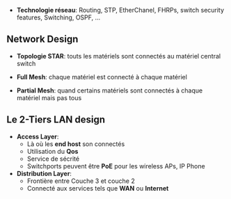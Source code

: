 
- **Technologie réseau**: Routing, STP, EtherChanel, FHRPs, switch security features, Switching, OSPF, ...

## Network Design

- **Topologie STAR**: touts les matériels sont connectés au matériel central switch

- **Full Mesh**: chaque matériel est connecté à chaque matériel

- **Partial Mesh**: quand certains matériels sont connectés à chaque matériel mais pas tous

## Le 2-Tiers LAN design

- **Access Layer**:
	- Là où les **end host** son connectés
	- Utilisation du **Qos**
	- Service de sécrité
	- Switchports peuvent être **PoE** pour les wireless APs, IP Phone
- **Distribution Layer**:
	- Frontière entre Couche 3 et couche 2
	- Connecté aux services tels que **WAN** ou **Internet**